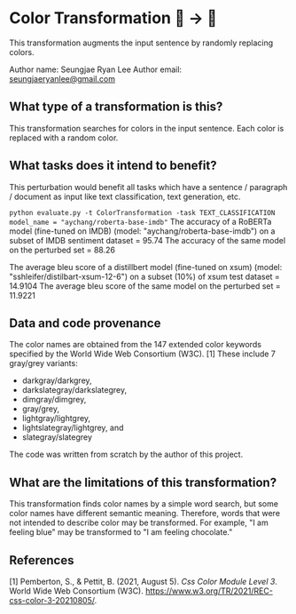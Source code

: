 # Color Transformation 🦎 → 🐍

This transformation augments the input sentence by randomly replacing colors.

Author name: Seungjae Ryan Lee
Author email: seungjaeryanlee@gmail.com

## What type of a transformation is this?

This transformation searches for colors in the input sentence. Each color is
replaced with a random color.

## What tasks does it intend to benefit?

This perturbation would benefit all tasks which have a sentence / paragraph /
document as input like text classification, text generation, etc. 

```python evaluate.py -t ColorTransformation -task TEXT_CLASSIFICATION```
```model_name = "aychang/roberta-base-imdb"```
The accuracy of a RoBERTa model (fine-tuned on IMDB) (model: "aychang/roberta-base-imdb") 
on a subset of IMDB sentiment dataset = 95.74
The accuracy of the same model on the perturbed set = 88.26

The average bleu score of a distillbert model (fine-tuned on xsum) (model: "sshleifer/distilbart-xsum-12-6") 
on a subset (10%) of xsum test dataset = 14.9104
The average bleu score of the same model on the perturbed set = 11.9221

## Data and code provenance

The color names are obtained from the 147 extended color keywords specified by
the World Wide Web Consortium (W3C). [1] These include 7 gray/grey variants:
- darkgray/darkgrey,
- darkslategray/darkslategrey,
- dimgray/dimgrey,
- gray/grey,
- lightgray/lightgrey,
- lightslategray/lightgrey, and
- slategray/slategrey

The code was written from scratch by the author of this project.

## What are the limitations of this transformation?

This transformation finds color names by a simple word search, but some color
names have different semantic meaning. Therefore, words that were not intended
to describe color may be transformed. For example, "I am feeling blue" may be
transformed to "I am feeling chocolate."

## References

[1] Pemberton, S., &amp; Pettit, B. (2021, August 5). *Css Color Module Level 3*. World Wide Web Consortium (W3C). https://www.w3.org/TR/2021/REC-css-color-3-20210805/. 
